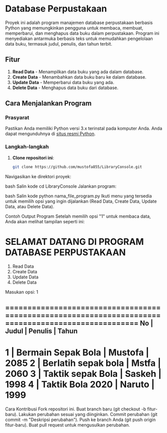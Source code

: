 # Database Perpustakaan

Proyek ini adalah program manajemen database perpustakaan berbasis Python yang memungkinkan pengguna untuk membaca, membuat, memperbarui, dan menghapus data buku dalam perpustakaan. Program ini menyediakan antarmuka berbasis teks untuk memudahkan pengelolaan data buku, termasuk judul, penulis, dan tahun terbit.

## Fitur

1. **Read Data** - Menampilkan data buku yang ada dalam database.
2. **Create Data** - Menambahkan data buku baru ke dalam database.
3. **Update Data** - Memperbarui data buku yang ada.
4. **Delete Data** - Menghapus data buku dari database.

## Cara Menjalankan Program

### Prasyarat

Pastikan Anda memiliki Python versi 3.x terinstal pada komputer Anda. Anda dapat mengunduhnya di [situs resmi Python](https://www.python.org/downloads/).

### Langkah-langkah

1. **Clone repositori ini**:
   ```bash
   git clone https://github.com/mustofa855/LibraryConsole.git
Navigasikan ke direktori proyek:

bash
Salin kode
cd LibraryConsole
Jalankan program:

bash
Salin kode
python nama_file_program.py
Ikuti menu yang tersedia untuk memilih opsi yang ingin dijalankan (Read Data, Create Data, Update Data, atau Delete Data).

Contoh Output Program
Setelah memilih opsi "1" untuk membaca data, Anda akan melihat tampilan seperti ini:

SELAMAT DATANG DI PROGRAM
DATABASE PERPUSTAKAAN
=========================
1. Read Data
2. Create Data
3. Update Data
4. Delete Data

Masukan opsi: 1

====================================================================================================
No   | Judul                                    | Penulis                                  | Tahun
----------------------------------------------------------------------------------------------------
   1 | Bermain Sepak Bola                       | Mustofa                                  | 2085
   2 | Berlatih sepak bola                      | Mstfa                                    | 2060
   3 | Taktik sepak Bola                        | Saskeh                                   | 1998
   4 | Taktik Bola 2020                         | Naruto                                   | 1999
====================================================================================================
Cara Kontribusi
Fork repositori ini.
Buat branch baru (git checkout -b fitur-baru).
Lakukan perubahan sesuai yang diinginkan.
Commit perubahan (git commit -m "Deskripsi perubahan").
Push ke branch Anda (git push origin fitur-baru).
Buat pull request untuk mengusulkan perubahan.

